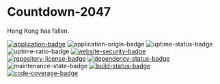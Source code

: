 Countdown-2047
==============

Hong Kong has fallen.

[![application-badge]][application] ![application-origin-badge] ![uptime-status-badge] <br>
![uptime-ratio-badge] [![website-security-badge]][observatory] [![repository-license-badge]][github-license] [![dependency-status-badge]][libraries.io] ![maintenance-state-badge] [![build-status-badge]][travis] [![code-coverage-badge]][codecov]

<!-- Application -->
[application]: https://2047.jasonhk.app/
[application-badge]: https://img.shields.io/badge/try%20it%20on-2047.jasonhk.app-informational?style=for-the-badge "Try the Application!"
[application-origin-badge]: https://img.shields.io/badge/made%20in-hong%20kong-blueviolet?style=for-the-badge "Made in Hong Kong!"

<!-- GitHub Repository -->
[github-license]: https://github.com/JasonHK/Countdown-2047/blob/master/LICENSE
[repository-license-badge]: https://img.shields.io/github/license/JasonHK/Countdown-2047?style=flat-square "Repository license"

<!-- Maintenance -->
[maintenance-state-badge]: https://img.shields.io/maintenance/yes/2024?style=flat-square "Maintenance state"

<!-- Uptime Robot -->
[uptime-status-badge]: https://img.shields.io/uptimerobot/status/m784643956-2abeedc0594ffe5e33e946b4?style=for-the-badge "Uptime status"
[uptime-ratio-badge]: https://img.shields.io/uptimerobot/ratio/m784643956-2abeedc0594ffe5e33e946b4?style=flat-square "Uptime ratio"

<!-- Mozilla Observatory -->
[observatory]: https://observatory.mozilla.org/analyze/2047.jasonhk.app
[website-security-badge]: https://img.shields.io/mozilla-observatory/grade/2047.jasonhk.app?style=flat-square "Website security"

<!-- Libraries.io -->
[libraries.io]: https://libraries.io/github/JasonHK/Countdown-2047
[dependency-status-badge]: https://img.shields.io/librariesio/github/JasonHK/Countdown-2047?style=flat-square "Dependency status"

<!-- Travis CI -->
[travis]: https://travis-ci.com/JasonHK/Countdown-2047
[build-status-badge]: https://img.shields.io/travis/com/JasonHK/Countdown-2047?style=flat-square "Build status"

<!-- Codecov -->
[codecov]: https://codecov.io/gh/JasonHK/Countdown-2047
[code-coverage-badge]: https://img.shields.io/codecov/c/github/JasonHK/Countdown-2047?style=flat-square "Code coverage"
